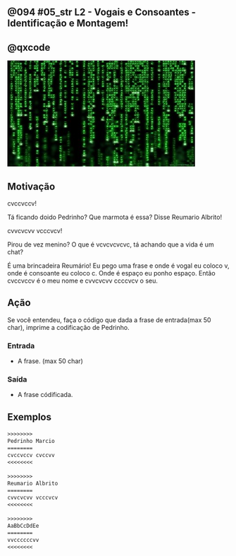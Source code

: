 ## @094 #05_str L2 - Vogais e Consoantes - Identificação e Montagem!
## @qxcode

![](__capa.jpg)

## Motivação

cvccvccv!

Tá ficando doido Pedrinho? Que marmota é essa? Disse Reumario Albrito!

cvvcvcvv vcccvcv!

Pirou de vez menino? O que é vcvcvcvcvc, tá achando que a vida é um chat?

É uma brincadeira Reumário! Eu pego uma frase e onde é vogal eu coloco v, onde é consoante eu coloco c. Onde é espaço eu ponho espaço. Então cvccvccv é o meu nome e cvvcvcvv ccccvcv o seu.

## Ação

Se você entendeu, faça o código que dada a frase de entrada(max 50 char), imprime a codificação de Pedrinho.

### Entrada

*   A frase. (max 50 char)

### Saída

*   A frase códificada.

## Exemplos

```
>>>>>>>>
Pedrinho Marcio
========
cvccvccv cvccvv
<<<<<<<<

>>>>>>>>
Reumario Albrito
========
cvvcvcvv vcccvcv
<<<<<<<<

>>>>>>>>
AaBbCcDdEe
========
vvccccccvv
<<<<<<<<
```

#